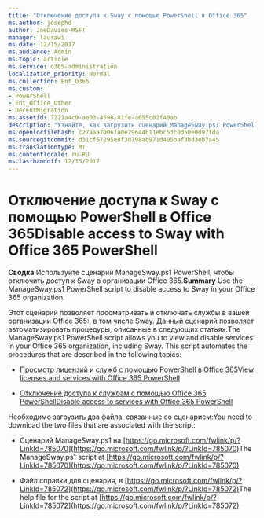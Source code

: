 ```yaml
---
title: "Отключение доступа к Sway с помощью PowerShell в Office 365"
ms.author: josephd
author: JoeDavies-MSFT
manager: laurawi
ms.date: 12/15/2017
ms.audience: Admin
ms.topic: article
ms.service: o365-administration
localization_priority: Normal
ms.collection: Ent_O365
ms.custom:
- PowerShell
- Ent_Office_Other
- DecEntMigration
ms.assetid: 7221a4c9-ae03-4598-81fe-a655c02f40ab
description: "Узнайте, как загрузить сценарий ManageSway.ps1 PowerShell, который позволяет запретить доступ к Sway в вашей организации Office 365:."
ms.openlocfilehash: c27aaa7006fa0e29644b11ebc53c0d50e0d97fda
ms.sourcegitcommit: d31cf57295e8f3d798ab971d405baf3bd3eb7a45
ms.translationtype: MT
ms.contentlocale: ru-RU
ms.lasthandoff: 12/15/2017
---
```

# <a name="disable-access-to-sway-with-office-365-powershell"></a><span data-ttu-id="71d00-103">Отключение доступа к Sway с помощью PowerShell в Office 365</span><span class="sxs-lookup"><span data-stu-id="71d00-103">Disable access to Sway with Office 365 PowerShell</span></span>

<span data-ttu-id="71d00-104">**Сводка** Используйте сценарий ManageSway.ps1 PowerShell, чтобы отключить доступ к Sway в организации Office 365.</span><span class="sxs-lookup"><span data-stu-id="71d00-104">**Summary** Use the ManageSway.ps1 PowerShell script to disable access to Sway in your Office 365 organization.</span></span>
  
<span data-ttu-id="71d00-p101">Этот сценарий позволяет просматривать и отключать службы в вашей организации Office 365:, в том числе Sway. Данный сценарий позволяет автоматизировать процедуры, описанные в следующих статьях:</span><span class="sxs-lookup"><span data-stu-id="71d00-p101">The ManageSway.ps1 PowerShell script allows you to view and disable services in your Office 365 organization, including Sway. This script automates the procedures that are described in the following topics:</span></span>
  
- [<span data-ttu-id="71d00-107">Просмотр лицензий и служб с помощью PowerShell в Office 365</span><span class="sxs-lookup"><span data-stu-id="71d00-107">View licenses and services with Office 365 PowerShell</span></span>](view-licenses-and-services-with-office-365-powershell.md)
    
- [<span data-ttu-id="71d00-108">Отключение доступа к службам с помощью Office 365 PowerShell</span><span class="sxs-lookup"><span data-stu-id="71d00-108">Disable access to services with Office 365 PowerShell</span></span>](disable-access-to-services-with-office-365-powershell.md)
    
<span data-ttu-id="71d00-109">Необходимо загрузить два файла, связанные со сценарием:</span><span class="sxs-lookup"><span data-stu-id="71d00-109">You need to download the two files that are associated with the script:</span></span>
  
- <span data-ttu-id="71d00-110">Сценарий ManageSway.ps1 на [https://go.microsoft.com/fwlink/p/?LinkId=785070](https://go.microsoft.com/fwlink/p/?LinkId=785070)</span><span class="sxs-lookup"><span data-stu-id="71d00-110">The ManageSway.ps1 script at [https://go.microsoft.com/fwlink/p/?LinkId=785070](https://go.microsoft.com/fwlink/p/?LinkId=785070)</span></span>
    
- <span data-ttu-id="71d00-111">Файл справки для сценария, в [https://go.microsoft.com/fwlink/p/?LinkId=785072](https://go.microsoft.com/fwlink/p/?LinkId=785072)</span><span class="sxs-lookup"><span data-stu-id="71d00-111">The help file for the script at [https://go.microsoft.com/fwlink/p/?LinkId=785072](https://go.microsoft.com/fwlink/p/?LinkId=785072)</span></span>
    

